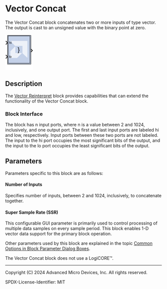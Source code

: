 # Vector Concat

The Vector Concat block concatenates two or more inputs of type vector.
The output is cast to an unsigned value with the binary point at zero.

![](./Images/block.png)

## Description

The [Vector Reinterpret](../../HDL/reinterpret/README.md) block provides
capabilities that can extend the functionality of the Vector Concat
block.

### Block Interface

The block has n input ports, where n is a value between 2 and 1024,
inclusively, and one output port. The first and last input ports are
labeled hi and low, respectively. Input ports between these two
ports are not labeled. The input to the hi port occupies the most
significant bits of the output, and the input to the lo port occupies
the least significant bits of the output.

## Parameters

Parameters specific to this block are as follows:

#### Number of Inputs
Specifies number of inputs, between 2 and 1024,
  inclusively, to concatenate together.
  
#### Super Sample Rate (SSR)
This configurable GUI parameter is primarily
used to control processing of multiple data samples on every sample
period. This block enables 1-D vector data support for the primary block
operation.

Other parameters used by this block are explained in the topic [Common
Options in Block Parameter Dialog
Boxes](../../GEN/common-options/README.md).

The Vector Concat block does not use a LogiCORE™.

--------------
Copyright (C) 2024 Advanced Micro Devices, Inc.
All rights reserved.

SPDX-License-Identifier: MIT
